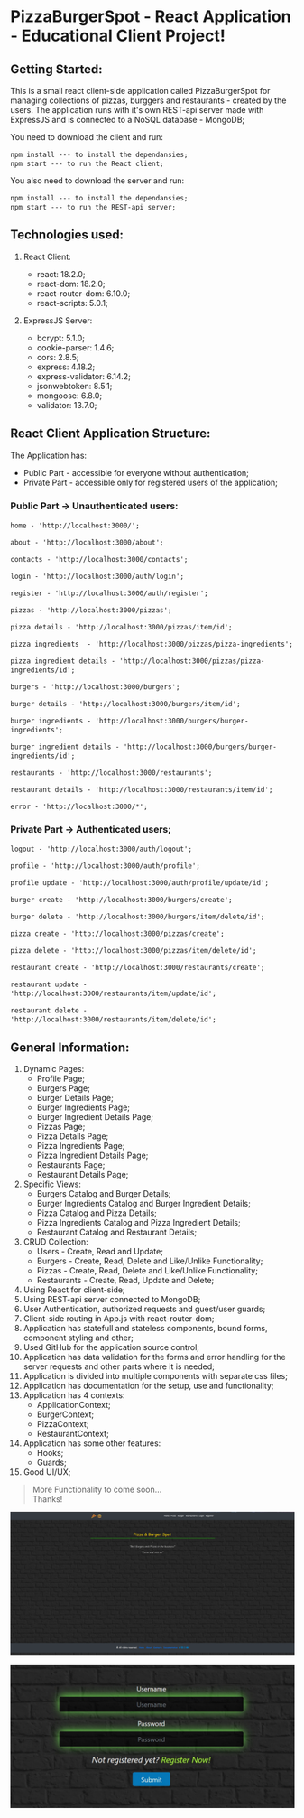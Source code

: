 # PizzaBurgerSpot - React Application - Educational Client Project!

## Getting Started:
This is a small react client-side application called PizzaBurgerSpot for managing collections of pizzas, burggers and restaurants - created by the users. The application runs with it's own REST-api server made with ExpressJS and is connected to a NoSQL database - MongoDB;

You need to download the client and run:
```
npm install --- to install the dependansies;
npm start --- to run the React client;
```
You also need to download the server and run:
```
npm install --- to install the dependansies;
npm start --- to run the REST-api server;
```

## Technologies used:

1. React Client:
    * react: 18.2.0;
    * react-dom: 18.2.0;
    * react-router-dom: 6.10.0;
    * react-scripts: 5.0.1;

2. ExpressJS Server:
    * bcrypt: 5.1.0;
    * cookie-parser: 1.4.6;
    * cors: 2.8.5;
    * express: 4.18.2;
    * express-validator: 6.14.2;
    * jsonwebtoken: 8.5.1;
    * mongoose: 6.8.0;
    * validator: 13.7.0;

## React Client Application Structure:

The Application has:
* Public Part - accessible for everyone without authentication;
* Private Part - accessible only for registered users of the application;

### Public Part -> Unauthenticated users:
```
home - 'http://localhost:3000/';
```

```
about - 'http://localhost:3000/about';
```

```
contacts - 'http://localhost:3000/contacts';
```

```
login - 'http://localhost:3000/auth/login';
```

```
register - 'http://localhost:3000/auth/register';
```

```
pizzas - 'http://localhost:3000/pizzas';
```

```
pizza details - 'http://localhost:3000/pizzas/item/id';
```

```
pizza ingredients  - 'http://localhost:3000/pizzas/pizza-ingredients';
```

```
pizza ingredient details - 'http://localhost:3000/pizzas/pizza-ingredients/id';
```

```
burgers - 'http://localhost:3000/burgers';
```

```
burger details - 'http://localhost:3000/burgers/item/id';
```

```
burger ingredients - 'http://localhost:3000/burgers/burger-ingredients';
```

```
burger ingredient details - 'http://localhost:3000/burgers/burger-ingredients/id';
```

```
restaurants - 'http://localhost:3000/restaurants';
```

```
restaurant details - 'http://localhost:3000/restaurants/item/id';
```

```
error - 'http://localhost:3000/*';
```

### Private Part -> Authenticated users;

```
logout - 'http://localhost:3000/auth/logout';
```

```
profile - 'http://localhost:3000/auth/profile';
```

```
profile update - 'http://localhost:3000/auth/profile/update/id';
```

```
burger create - 'http://localhost:3000/burgers/create';
```

```
burger delete - 'http://localhost:3000/burgers/item/delete/id';
```

```
pizza create - 'http://localhost:3000/pizzas/create';
```

```
pizza delete - 'http://localhost:3000/pizzas/item/delete/id';
```

```
restaurant create - 'http://localhost:3000/restaurants/create';
```

```
restaurant update - 'http://localhost:3000/restaurants/item/update/id';
```

```
restaurant delete - 'http://localhost:3000/restaurants/item/delete/id';
```

## General Information:

1. Dynamic Pages:
    * Profile Page;
    * Burgers Page;
    * Burger Details Page;
    * Burger Ingredients Page;
    * Burger Ingredient Details Page;
    * Pizzas Page;
    * Pizza Details Page;
    * Pizza Ingredients Page;
    * Pizza Ingredient Details Page;
    * Restaurants Page;
    * Restaurant Details Page;
2. Specific Views:
    * Burgers Catalog and Burger Details;
    * Burger Ingredients Catalog and Burger Ingredient Details;
    * Pizza Catalog and Pizza Details;
    * Pizza Ingredients Catalog and Pizza Ingredient Details;
    * Restaurant Catalog and Restaurant Details;
3. CRUD Collection:
    * Users - Create, Read and Update;
    * Burgers - Create, Read, Delete and Like/Unlike Functionality;
    * Pizzas - Create, Read, Delete and Like/Unlike Functionality;
    * Restaurants - Create, Read, Update and Delete; 
4. Using React for client-side;
5. Using REST-api server connected to MongoDB;
6. User Authentication, authorized requests and guest/user guards;
7. Client-side routing in App.js with react-router-dom;
8. Application has statefull and stateless components, bound forms, component styling and other;
9. Used GitHub for the application source control;
10. Application has data validation for the forms and error handling for the server requests and other parts where it is needed;
11. Application is divided into multiple components with separate css files;
12. Application has documentation for the setup, use and functionality;
13. Application has 4 contexts:
    * ApplicationContext;
    * BurgerContext;
    * PizzaContext;
    * RestaurantContext;
14. Application has some other features:
    * Hooks;
    * Guards;
15. Good UI/UX;


> More Functionality to come soon...\
> Thanks!

<p><img src="https://github.com/adriqnn/ReactProject/blob/master/client/public/assets/documentation/home-page-default.jpg">
<p><img src="https://github.com/adriqnn/ReactProject/blob/master/client/public/assets/documentation/login-page-default.jpg">